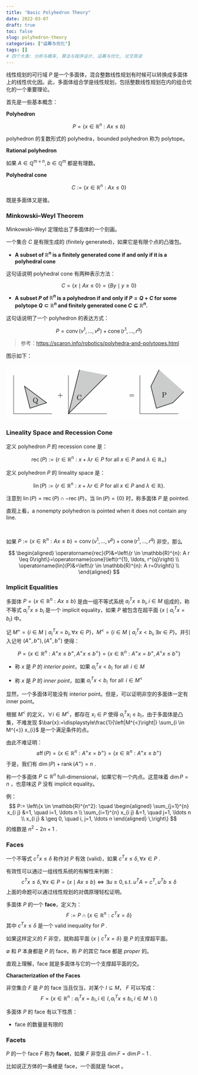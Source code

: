 ```yaml
---
title: "Basic Polyhedron Theory"
date: 2022-03-07
draft: true
toc: false
slug: polyhedron-theory
categories: ["运筹与优化"]
tags: []
# 四个大类: 分析与概率, 算法与程序设计, 运筹与优化, 论文简读
---
```


线性规划的可行域 $P$ 是一个多面体，混合整数线性规划有时候可以转换成多面体上的线性优化因。此，多面体组合学是线性规划，包括整数线性规划在内的组合优化的一个重要理论。

首先是一些基本概念：

**Polyhedron**

$$
P=\left\{x \in \mathbb{R}^{n}: A x \leq b\right\}
$$

polyhedron 的复数形式的 polyhedra，bounded polyhedron 称为 polytope。

**Rational polyhedron**

如果 $A \in \mathbb{Q}^{m\times n}, b \in \mathbb{Q}^m$ 都是有理数。

**Polyhedral cone**

$$
C:=\left\{x \in \mathbb{R}^{n}: A x \leq 0\right\}
$$

既是多面体又是锥。


### Minkowski–Weyl Theorem

Minkowski–Weyl 定理给出了多面体的一个刻画。

一个集合 $C$ 是有限生成的 (finitely generated)，如果它是有限个点的凸锥包。

+ **A subset of $\mathbb{R}^n$ is a ﬁnitely generated cone if and only if it is a polyhedral cone**

这句话说明 polyhedral cone 有两种表示方法：

$$
C = \left\{x \mid A x \leq 0\right\} = \{By \mid y \geq 0\}
$$

+ **A subset $P$ of $\mathbb{R}^{n}$ is a polyhedron if and only if $P=Q+C$ for some polytope $Q \subset \mathbb{R}^{n}$ and finitely generated cone $C \subseteq \mathbb{R}^{n}$.**

这句话说明了一个 polyhedron 的表达方式：

$$
P=\operatorname{conv}\left(v^{1}, \ldots, v^{p}\right)+\operatorname{cone}\left(r^{1}, \ldots, r^{q}\right)
$$

> 参考：https://scaron.info/robotics/polyhedra-and-polytopes.html

图示如下：

<img src="../figures/polyhedron-theory/image-20220320151845791.png" alt="image-20220320151845791" style="zoom:67%;" />



### Lineality Space and Recession Cone

定义 polyhedron $P$ 的 recession cone 是：

$$
\operatorname{rec}(P):=\left\{r \in \mathbb{R}^{n}: x+\lambda r \in P \text { for all } x \in P \text { and } \lambda \in \mathbb{R}_{+}\right\}
$$

定义 polyhedron $P$ 的 lineality space 是：

$$
\operatorname{lin}(P):=\left\{r \in \mathbb{R}^{n}: x+\lambda r \in P \text { for all } x \in P \text { and } \lambda \in \mathbb{R}\right\} \text {. }
$$

注意到 $\operatorname{lin}(P)=\operatorname{rec}(P) \cap-\operatorname{rec}(P)$，当 $\operatorname{lin}(P)=\{0\}$ 时，称多面体 $P$ 是 pointed.

直观上看，a nonempty polyhedron is pointed when it does not contain any line.

<br>

如果 $P:=\left\{x \in \mathbb{R}^{n}: A x \leq b\right\}=\operatorname{conv}\left(v^{1}, \ldots, v^{p}\right)+ \operatorname{cone}\left(r^{1}, \ldots, r^{q}\right)$ 非空，那么

$$
\begin{aligned}
\operatorname{rec}(P)&=\left\{r \in \mathbb{R}^{n}: A r \leq 0\right\}=\operatorname{cone}\left(r^{1}, \ldots, r^{q}\right) \\
\operatorname{lin}(P)&=\left\{r \in \mathbb{R}^{n}: A r=0\right\} \\
\end{aligned}
$$

### Implicit Equalities

多面体 $P=\left\{x \in \mathbb{R}^{n}: A x \leq b\right\}$ 是由一组不等式系统 $a_i^T x \leq b_i, \, i \in M$ 组成的，称不等式 $a_i^T x \leq b_i$ 是一个 implicit equality，如果 $P$ 被包含在超平面 $\{x \mid a_i^T x = b_i\}$ 中。

记  $M^{=}=\left\{i \in M \mid a^T_{i} x=b_{i},\, \forall x \in P\right\}$，$M^{<}=\left\{i \in M \mid a^T_{i} x<b_{i},\, \exists x \in P\right\}$。并引入记号 $(A^=, b^=), \, (A^<, b^<)$ 使得：

$$
P=\left\{x \in \mathbb{R}^{n}: A^{=} x \leq b^{=}, A^{<} x \leq b^{<}\right\}=\left\{x \in \mathbb{R}^{n}: A^{=} x=b^{=}, A^{<} x \leq b^{<}\right\}
$$

+ 称 $x$ 是 $P$ 的 *interior point*，如果 $a_i^T x < b_i \, \text{ for all }\, i \in M$

+ 称 $x$ 是 $P$ 的 *inner point*，如果 $a_i^T x < b_i \, \text{ for all }\, i \in M^{<}$

显然，一个多面体可能没有 interior point。但是，可以证明非空的多面体一定有 inner point。

根据 $M^{<}$ 的定义，$\forall i \in M^{<}$，都存在 $x_i \in P$ 使得 $a_i^T x_i \leq b_i$，由于多面体是凸集，不难发现 $\bar{x}:=\displaystyle\frac{1}{\left|M^{<}\right|} \sum_{i \in M^{<}} x_{i}$ 是一个满足条件的点。

由此不难证明：
$$
\operatorname{aff}(P)=\left\{x \in \mathbb{R}^{n}: A^{=} x=b^{=}\right\}=\left\{x \in \mathbb{R}^{n}: A^{=} x \leq b^{=}\right\}
$$
于是，我们有 $\operatorname{dim}(P)+\operatorname{rank}\left(A^{=}\right)=n$ .

称一个多面体 $P \subseteq \mathbb{R}^n$ full-dimensional，如果它有一个内点。这意味着 $\operatorname{dim} P=n$ ，也意味这 $P$ 没有 implicit equality。

例：
$$
P:= \left\{x \in \mathbb{R}^{n^2}: \quad \begin{aligned}
\sum_{j=1}^{n} x_{i j} &=1, \quad i=1, \ldots n \\
\sum_{i=1}^{n} x_{i j} &=1, \quad j=1, \ldots n \\
x_{i j} & \geq 0, \quad i, j=1, \ldots n
\end{aligned} \,\right\}
$$
的维数是 $n^2-2n+1$ .



### Faces

一个不等式 $c^T x \leq \delta$ 称作对 $P$ 有效 (valid)，如果 $c^T x \leq \delta, \, \forall x \in P$ .

有效性可以通过一组线性系统的有解性来判断：
$$
c^T x \leq \delta, \, \forall x \in P = \{x \mid Ax \leq b\} \Leftrightarrow \exists u \geq 0, \,\text{s.t.} \; u^TA=c^T, u^Tb \leq \delta
$$
上面的命题可以通过线性规划的对偶原理轻松证明。

多面体 $P$ 的一个 **face**，定义为：
$$
F:=P \cap\left\{x \in \mathbb{R}^{n}: c^Tx=\delta\right\}
$$
其中 $c^Tx \leq \delta$ 是一个 valid inequality for $P$ .

如果这样定义的 $F$ 非空，就称超平面 $\{x \mid c^T x = \delta\}$ 是 $P$ 的支撑超平面。

$\emptyset$ 和 $P$ 本身都是 $P$ 的 face，称 $P$ 的其它 face 都是 *proper* 的。

直观上理解，face 就是多面体与它的一个支撑超平面的交。

**Characterization of the Faces**

非空集合 $F$ 是 $P$ 的 face 当且仅当，对某个 $I \subseteq M$， $F$ 可以写成：
$$
F =\left\{x \in \mathbb{R}^{n}: a_{i}^T x=b_{i}, \,i \in I, a_{i}^T x \leq b_{i}, \,i \in M \backslash I\right\}
$$


多面体 $P$ 的 face 有以下性质：

+ face 的数量是有限的







### Facets

$P$ 的一个 face $F$ 称为 **facet**，如果 $F$  非空且 $\operatorname{dim} F = \operatorname{dim}P - 1$ .

比如说正方体的一条棱是 face，一个面就是 facet 。



